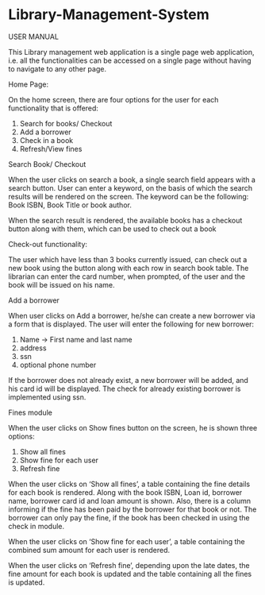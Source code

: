 # Library-Management-System

USER MANUAL 


This Library management web application is a single page web application, i.e. all the functionalities can be accessed on a single page without having to navigate to any other page.

Home Page:

On the home screen, there are four options for the user for each functionality that is offered:
1.	Search for books/ Checkout
2.	Add a borrower
3.	Check in a book
4.	Refresh/View fines

Search Book/ Checkout

When the user clicks on search a book, a single search field appears with a search button. User can enter a keyword, on the basis of which the search results will be rendered on the screen. The keyword can be the following: Book ISBN, Book Title or book author.

When the search result is rendered, the available books has a checkout button along with them, which can be used to check out a book

Check-out functionality:

The user which have less than 3 books currently issued, can check out a new book using the button along with each row in search book table. The librarian can enter the card number, when prompted, of the user and the book will be issued on his name.

Add a borrower

When user clicks on Add a borrower, he/she can create a new borrower via a form that is displayed. The user will enter the following for new borrower:
1.	Name -> First name and last name
2.	 address
3.	ssn
4.	optional phone number

If the borrower does not already exist, a new borrower will be added, and his card id will be displayed. The check for already existing borrower is implemented using ssn.



 Fines module 

When the user clicks on Show fines button on the screen, he is shown three options:
1.	Show all fines
2.	Show fine for each user
3.	Refresh fine

When the user clicks on ‘Show all fines’, a table containing the fine details for each book is rendered. Along with the book ISBN, Loan id, borrower name, borrower card id and loan amount is shown. Also, there is a column informing if the fine has been paid by the borrower for that book or not.
The borrower can only pay the fine, if the book has been checked in using the check in module.

When the user clicks on ‘Show fine for each user’, a table containing the combined sum amount for each user is rendered.

When the user clicks on ‘Refresh fine’, depending upon the late dates, the fine amount for each book is updated and the table containing all the fines is updated.

